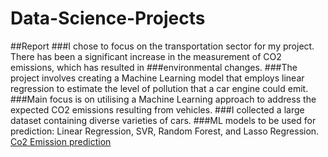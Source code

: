 # Data-Science-Projects
##Report
###I chose to focus on the transportation sector for my project. There has been a significant increase in the measurement of CO2 emissions, which has resulted in ###environmental changes. 
###The project involves creating a Machine Learning model that employs linear regression to estimate the level of pollution that a car engine could emit. 
###Main focus is on utilising a Machine Learning approach to address the expected CO2 emissions resulting from vehicles.
###I collected a large dataset containing diverse varieties of cars.
###ML models to be used for prediction: Linear Regression, SVR, Random Forest, and Lasso Regression. 
[Co2 Emission prediction](https://github.com/NataliaMak20/Data-Science-Projects/blob/main/Project%20Documentation_Report.pdf)
